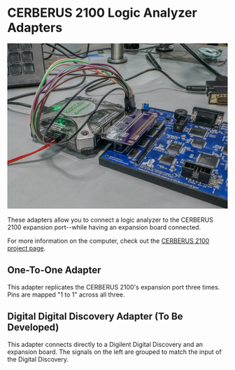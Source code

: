 # CERBERUS 2100 Logic Analyzer Adapters
![Digital Discovery Adapter Connected](images/CERBERUS_2100_Digital_Discovery_Adapter.jpg)

These adapters allow you to connect a logic analyzer to the CERBERUS 2100 expansion port--while having an expansion board connected.

For more information on the computer, check out the [CERBERUS 2100 project page](https://www.thebyteattic.com/p/cerberus-2100.html).

## One-To-One Adapter 
This adapter replicates the CERBERUS 2100's expansion port three times. Pins are mapped "1 to 1" across all three.

## Digital Digital Discovery Adapter (To Be Developed)
This adapter connects directly to a Digilent Digital Discovery and an expansion board. The signals on the left are grouped to match the input of the Digital Discovery.
